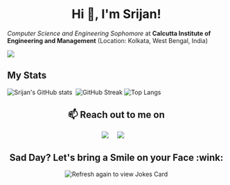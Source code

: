 <h1 align="center">Hi 👋, I'm Srijan!</h1>

<em>Computer Science and Engineering Sophomore</em> at <strong>Calcutta Institute of Engineering and Management</strong> (Location: Kolkata, West Bengal, India)

![](https://komarev.com/ghpvc/?username=geekymeeky&color=green)

<h2>My Stats</h2>

![Srijan's GitHub stats](https://github-readme-stats.vercel.app/api?username=geekymeeky&show_icons=true&theme=radical)
&nbsp;![GitHub Streak](http://github-readme-streak-stats.herokuapp.com?user=geekymeeky&theme=dark&hide_border=true&sideLabels=BDC773&sideNums=67DDA5&stroke=5CDD79&background=000000)
![Top Langs](https://github-readme-stats.vercel.app/api/top-langs/?username=geekymeeky&layout=compact&theme=dark)

<h2 align="center">📫 Reach out to me on</h2>
<p align="center">
  <a target="_blank"href="https://www.linkedin.com/in/srijankrgupta/"><img src="https://img.shields.io/badge/linkedin-%230077B5.svg?&style=for-the-badge&logo=linkedin&logoColor=white" /></a>&nbsp;&nbsp;&nbsp;&nbsp;
  <a href="mailto:gupta.srijan94@gmail.com?subject=Hello%20Srijan,%20From%20Github"><img src="https://img.shields.io/badge/gmail-%23D14836.svg?&style=for-the-badge&logo=gmail&logoColor=white" /></a>&nbsp;&nbsp;&nbsp;&nbsp;
</p>

<h2 align="center">Sad Day? Let's bring a Smile on your Face :wink:</h2>
<p align="center">
<img src="https://readme-jokes.vercel.app/api" alt="Refresh again to view Jokes Card" />
</p>
